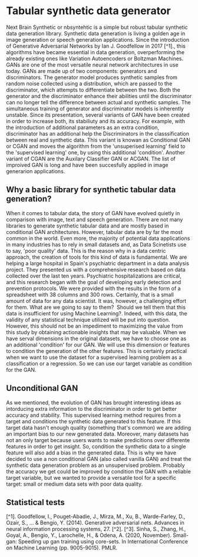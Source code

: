 # **Tabular synthetic data generator**
Next Brain Synthetic or nbsyntehtic is a simple but robust tabular synthetic data generation library. Synthetic data generation is living a golden age in image generation or speech generation applications. Since the introduction of Generative Adversarial Networks by Ian J. Goodfellow in 2017 [^1]., this algorithms have became essential in data generation, overperforming the already existing ones like Variation Autoencoders or Boltzman Machines. GANs are one of the most versatile neural network architectures in use today.
   GANs are made up of two components: generators and discriminators. The generator model produces synthetic samples from random noise collected using a distribution, which are passed to the discriminator, which attempts to differentiate between the two. Both the generator and the discriminator enhance their abilities until the discriminator can no longer tell the difference between actual and synthetic samples. The simultaneous training of generator and discriminator models is inherently unstable. Since its presentation, several variants of GAN have been created in order to increase both, its stabiliuty and its accuracy. For example, with the introduction of additional parameters as an extra condition, discriminator has an additional help the Discriminators in the classsification between real and synthetic data. This variant is knowan as Conditional GAN or CGAN and moves the algorithm from the 'unsuperised learning' field to the 'supervised learning' one, by using this additional 'condition'. Another variant of CGAN are the Auxilary Classifier GAN or ACGAN. The list of improived GAN is long and have been succesfully applied in image generarion applications. 
   
   
## **Why a basic library for synthetic tabular data generation?**

   When it comes to tabular data, the story of GAN have evolved quietly in comparison with image, text and speech generation. There are not many libraries to generate synthetic tabular data and are mostly based in conditional GAN architectures. However, tabular data are by far the most common in the world. Even more, the majority of potential data applications in many industries has to rely in small datasets and, as Data Scinetists use to say, 'poor quality' data. This is the reason why in a data centric approach, the creation of tools for this kind of data is fundamental. We are helping a large hospital in Spain's psychiatric department in a data analysis project. They presented us with a comprehensive research based on data collected over the last ten years. Psychiatric hospitalizations are critical, and this research began with the goal of developing early detection and prevention protocols. We were provided with the results in the form of a spreadsheet with 38 columns and 300 rows. Certainly, that is a small amount of data for any data scientist. It was, however, a challenging effort for them. What are we going to say to them?  Should we tell them that this data is insufficient for using Machine Learning?. Indeed, with this data, the validity of any statistical technique utilized will be put into question. However, this should not be an impediment to maximizing the value from this study by obtaining actionable insights that may be valuable.
   When we have serval dimensions in the original datasets, we have to choose one as an additional 'condition' for our GAN. We will use this dimension or features to condition the generation of the other features. This is certainly practical when we want to use the dataset for a supervised learning problem as a classification or a regression. So we can use our target variable as condition for the GAN.  

## **Unconditional GAN**

   As we mentioned, the evolution of GAN has brought interesting ideas as intorducing extra information to the discriminator in order to get better accuracy and stability. This supervised learning method requires from a target and conditions the synthetic data generated to this feature. If this target data hasn't enough quality (something that's common) we are adding an important bias to our new generated data. Moreover, many datasets has not an only target because users wants to make predicitions over differente features in order to get insight. So, condition the synthetic data to a single feature will also add a bias in the generated data. This is why we have decided to use a non conditional GAN (also called vanilla GAN) and treat the synthetic data generation problem as an unsupervised problem. Probably the accuracy we get could be improved by condition the GAN with a reliable target variable, but we wanted to provide a versatile tool for a specific target: small or medium data sets with poor data quality. 
  
   
## **Statistical tests**

[^1]. Goodfellow, I., Pouget-Abadie, J., Mirza, M., Xu, B., Warde-Farley, D., Ozair, S., ... & Bengio, Y. (2014). Generative adversarial nets. Advances in neural information processing systems, 27.
[^2].
[^3]. Sinha, S., Zhang, H., Goyal, A., Bengio, Y., Larochelle, H., & Odena, A. (2020, November). Small-gan: Speeding up gan training using core-sets. In International Conference on Machine Learning (pp. 9005-9015). PMLR.
